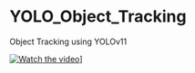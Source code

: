 # YOLO_Object_Tracking
Object Tracking using YOLOv11

[![Watch the video](https://img.youtube.com/vi/T-D1KVIuvjA/maxresdefault.jpg)](https://www.youtube.com/watch?v=fm0cX7P6PSw)]

